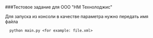 ###Тестовое задание для ООО "НМ Технолоджис"

Для запуска из консоли в качестве параметра нужно передать имя файла

```
  python main.py <for example: file.xml>        
```
